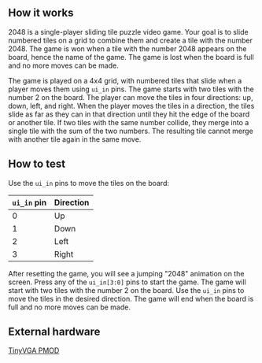 <!---

This file is used to generate your project datasheet. Please fill in the information below and delete any unused
sections.

You can also include images in this folder and reference them in the markdown. Each image must be less than
512 kb in size, and the combined size of all images must be less than 1 MB.
-->

## How it works

2048 is a single-player sliding tile puzzle video game. Your goal is to slide numbered tiles on a grid to combine them and create a tile with the number 2048. The game is won when a tile with the number 2048 appears on the board, hence the name of the game. The game is lost when the board is full and no more moves can be made.

The game is played on a 4x4 grid, with numbered tiles that slide when a player moves them using `ui_in` pins. The game starts with two tiles with the number 2 on the board. The player can move the tiles in four directions: up, down, left, and right. When the player moves the tiles in a direction, the tiles slide as far as they can in that direction until they hit the edge of the board or another tile. If two tiles with the same number collide, they merge into a single tile with the sum of the two numbers. The resulting tile cannot merge with another tile again in the same move.

## How to test

Use the `ui_in` pins to move the tiles on the board:

| `ui_in` pin | Direction |
|-------------|-----------|
| 0           | Up        |
| 1           | Down      |
| 2           | Left      |
| 3           | Right     |

After resetting the game, you will see a jumping "2048" animation on the screen. Press any of the `ui_in[3:0]` pins to start the game. The game will start with two tiles with the number 2 on the board. Use the `ui_in` pins to move the tiles in the desired direction. The game will end when the board is full and no more moves can be made.

## External hardware

[TinyVGA PMOD](https://github.com/mole99/tiny-vga)
